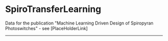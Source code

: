 # SpiroTransferLearning
Data for the publication "Machine Learning Driven Design of Spiropyran Photoswitches" - see [PlaceHolderLink]

________

